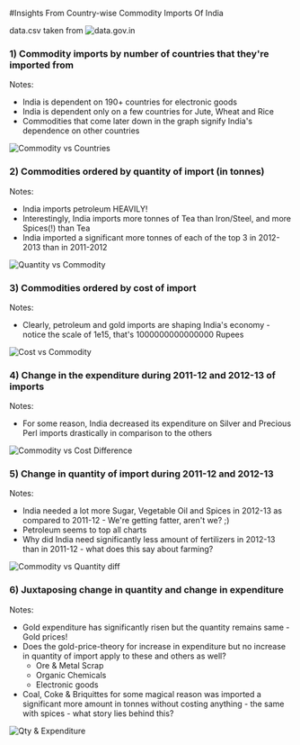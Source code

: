 #Insights From Country-wise Commodity Imports Of India

data.csv taken from ![data.gov.in](http://data.gov.in/catalog/commodity-and-country-wise-imports-india "data.gov.in")

### 1) Commodity imports by number of countries that they're imported from

Notes:
* India is dependent on 190+ countries for electronic goods
* India is dependent only on a few countries for Jute, Wheat and Rice
* Commodities that come later down in the graph signify India's dependence on other countries

![Commodity vs Countries](https://raw.githubusercontent.com/jargnar/data-gov-in/master/commodity-imports/plots/figure_1.png)


### 2) Commodities ordered by quantity of import (in tonnes)

Notes:
* India imports petroleum HEAVILY!
* Interestingly, India imports more tonnes of Tea than Iron/Steel, and more Spices(!) than Tea
* India imported a significant more tonnes of each of the top 3 in 2012-2013 than in 2011-2012

![Quantity vs Commodity](https://raw.githubusercontent.com/jargnar/data-gov-in/master/commodity-imports/plots/figure_2.png)


### 3) Commodities ordered by cost of import

Notes:
* Clearly, petroleum and gold imports are shaping India's economy - notice the scale of 1e15, that's 1000000000000000 Rupees

![Cost vs Commodity](https://raw.githubusercontent.com/jargnar/data-gov-in/master/commodity-imports/plots/figure_3.png)


### 4) Change in the expenditure during 2011-12 and 2012-13 of imports

Notes:
* For some reason, India decreased its expenditure on Silver and Precious Perl imports drastically in comparison to the others

![Commodity vs Cost Difference](https://raw.githubusercontent.com/jargnar/data-gov-in/master/commodity-imports/plots/figure_4.png)

### 5) Change in quantity of import during 2011-12 and 2012-13

Notes:
* India needed a lot more Sugar, Vegetable Oil and Spices in 2012-13 as compared to 2011-12 - We're getting fatter, aren't we? ;)
* Petroleum seems to top all charts
* Why did India need significantly less amount of fertilizers in 2012-13 than in 2011-12 - what does this say about farming?

![Commodity vs Quantity diff](https://raw.githubusercontent.com/jargnar/data-gov-in/master/commodity-imports/plots/figure_5.png)

### 6) Juxtaposing change in quantity and change in expenditure

Notes:
* Gold expenditure has significantly risen but the quantity remains same - Gold prices!
* Does the gold-price-theory for increase in expenditure but no increase in quantity of import apply to these and others as well?
  * Ore & Metal Scrap
  * Organic Chemicals
  * Electronic goods
* Coal, Coke & Briquittes for some magical reason was imported a significant more amount in tonnes without costing anything - the same with spices - what story lies behind this?


![Qty & Expenditure](https://raw.githubusercontent.com/jargnar/data-gov-in/master/commodity-imports/plots/figure_6.png)
